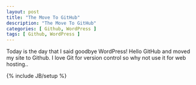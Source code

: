 ```yaml
---
layout: post
title: "The Move To GitHub"
description: "The Move To GitHub"
categories: [ Github, WordPress ]
tags: [ Github, WordPress ]
---
```


Today is the day that I said goodbye WordPress! Hello GitHub and moved my site to Github.  I love Git for version control so why not use it for web hosting..

{% include JB/setup %}

